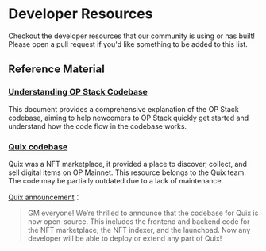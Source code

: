 # Developer Resources

Checkout the developer resources that our community is using or has built! Please open a pull request if you'd like something to be added to this list.

## Reference Material

### [Understanding OP Stack Codebase](https://github.com/joohhnnn/Understanding-Optimism-Codebase#understanding-optimism-codebase) 

This document provides a comprehensive explanation of the OP Stack codebase, aiming to help newcomers to OP Stack quickly get started and understand how the code flow in the codebase works.

### [Quix codebase](https://github.com/quixotic-dev?tab=repositories)

Quix was a NFT marketplace, it provided a place to discover, collect, and sell digital items on OP Mainnet. This resource belongs to the Quix team. The code may be partially outdated due to a lack of maintenance.

[Quix announcement](https://twitter.com/qx_app/status/1625225494848483328)：
> GM everyone! We’re thrilled to announce that the codebase for Quix is now open-source. This includes the frontend and backend code for the NFT marketplace, the NFT indexer, and the launchpad. Now any developer will be able to deploy or extend any part of Quix!

